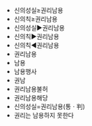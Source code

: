 - 신의성실≥권리남용
- 신의칙≥권리남용
- 신의성실▶️권리남용
- 신의칙▶️권리남용
- 신의칙◀️권리남용
- 권리남용
- 남용
- 남용행사
- 권남
- 권리남용불허
- 권리남용해당
- 신의성실=권리남용(통ㆍ判)
- 권리는 남용하지 못한다